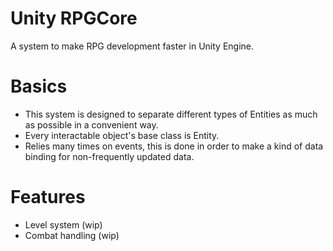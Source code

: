 # Unity RPGCore
 A system to make RPG development faster in Unity Engine.

# Basics
* This system is designed to separate different types of Entities as much as possible in a convenient way.
* Every interactable object's base class is Entity.
* Relies many times on events, this is done in order to make a kind of data binding for non-frequently updated data.

# Features
* Level system (wip)
* Combat handling (wip)
